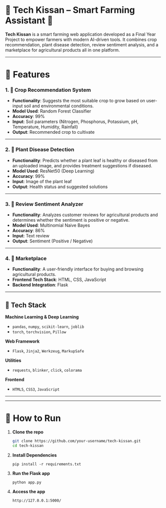 # 🌾 Tech Kissan – Smart Farming Assistant 🚜

**Tech Kissan** is a smart farming web application developed as a Final Year Project to empower farmers with modern AI-driven tools. It combines crop recommendation, plant disease detection, review sentiment analysis, and a marketplace for agricultural products all in one platform.

---

# 🔑 Features

### 1. 🌱 Crop Recommendation System
- **Functionality**: Suggests the most suitable crop to grow based on user-input soil and environmental conditions.
- **Model Used**: Random Forest Classifier
- **Accuracy**: 99%
- **Input**: Soil parameters (Nitrogen, Phosphorus, Potassium, pH, Temperature, Humidity, Rainfall)
- **Output**: Recommended crop to cultivate

---

### 2. 🦠 Plant Disease Detection
- **Functionality**: Predicts whether a plant leaf is healthy or diseased from an uploaded image, and provides treatment suggestions if diseased.
- **Model Used**: ResNet50 (Deep Learning)
- **Accuracy**: 99%
- **Input**: Image of the plant leaf
- **Output**: Health status and suggested solutions

---

### 3. 💬 Review Sentiment Analyzer
- **Functionality**: Analyzes customer reviews for agricultural products and determines whether the sentiment is positive or negative.
- **Model Used**: Multinomial Naive Bayes
- **Accuracy**: 86%
- **Input**: Text review
- **Output**: Sentiment (Positive / Negative)

---

### 4. 🛒 Marketplace
- **Functionality**: A user-friendly interface for buying and browsing agricultural products.
- **Frontend Tech Stack**: HTML, CSS, JavaScript
- **Backend Integration**: Flask

---

## 🧠 Tech Stack

**Machine Learning & Deep Learning**
- `pandas`, `numpy`, `scikit-learn`, `joblib`
- `torch`, `torchvision`, `Pillow`

**Web Framework**
- `Flask`, `Jinja2`, `Werkzeug`, `MarkupSafe`

**Utilities**
- `requests`, `blinker`, `click`, `colorama`

**Frontend**
- `HTML5`, `CSS3`, `JavaScript`


---


---

# 🚀 How to Run

1. **Clone the repo**
   ```bash
   git clone https://github.com/your-username/tech-kissan.git
   cd tech-kissan

2. **Install Dependencies**
   ```
   pip install -r requirements.txt

3. **Run the Flask app**
   ```
   python app.py

4. **Access the app**
   ```
   http://127.0.0.1:5000/



